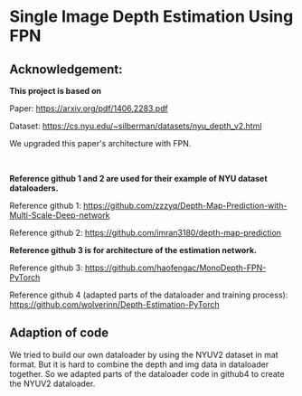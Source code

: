 # Single Image Depth Estimation Using FPN

## Acknowledgement:
**This project is based on**

Paper: https://arxiv.org/pdf/1406.2283.pdf

Dataset: https://cs.nyu.edu/~silberman/datasets/nyu_depth_v2.html

We upgraded this paper's architecture with FPN.

<br>

**Reference github 1 and 2 are used for their example of NYU dataset dataloaders.**

Reference github 1: https://github.com/zzzyq/Depth-Map-Prediction-with-Multi-Scale-Deep-network

Reference github 2:
https://github.com/imran3180/depth-map-prediction


**Reference github 3 is for architecture of the estimation network.**

Reference github 3: https://github.com/haofengac/MonoDepth-FPN-PyTorch

Reference github 4 (adapted parts of the dataloader and training process): https://github.com/wolverinn/Depth-Estimation-PyTorch

## Adaption of code
We tried to build our own dataloader by using the NYUV2 dataset in mat format. But it is hard to combine the depth and img data in dataloader together. So we adapted parts of the dataloader code in github4 to create the NYUV2 dataloader.


